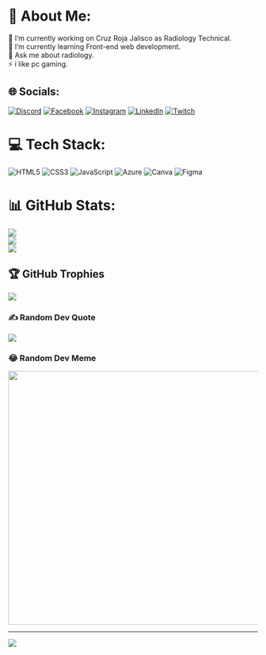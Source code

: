 # 💫 About Me:
🔭 I’m currently working on Cruz Roja Jalisco as Radiology Technical.<br>🌱 I’m currently learning Front-end web development.<br>💬 Ask me about radiology.<br>⚡ i like pc gaming.


## 🌐 Socials:
[![Discord](https://img.shields.io/badge/Discord-%237289DA.svg?logo=discord&logoColor=white)](htttps://discord.gg/https://discord.gg/mtMQ5E2R4d) [![Facebook](https://img.shields.io/badge/Facebook-%231877F2.svg?logo=Facebook&logoColor=white)](https://facebook.com/https://www.facebook.com/DaveUltraGT) [![Instagram](https://img.shields.io/badge/Instagram-%23E4405F.svg?logo=Instagram&logoColor=white)](https://instagram.com/https://www.instagram.com/dave_oval/) [![LinkedIn](https://img.shields.io/badge/LinkedIn-%230077B5.svg?logo=linkedin&logoColor=white)](https://linkedin.com/in/www.linkedin.com/in/carlos-david-vazquez-herrera-dave-u) [![Twitch](https://img.shields.io/badge/Twitch-%239146FF.svg?logo=Twitch&logoColor=white)](https://twitch.tv/DaveUltra) 

# 💻 Tech Stack:
![HTML5](https://img.shields.io/badge/html5-%23E34F26.svg?style=for-the-badge&logo=html5&logoColor=white) ![CSS3](https://img.shields.io/badge/css3-%231572B6.svg?style=for-the-badge&logo=css3&logoColor=white) ![JavaScript](https://img.shields.io/badge/javascript-%23323330.svg?style=for-the-badge&logo=javascript&logoColor=%23F7DF1E) ![Azure](https://img.shields.io/badge/azure-%230072C6.svg?style=for-the-badge&logo=azure-devops&logoColor=white) ![Canva](https://img.shields.io/badge/Canva-%2300C4CC.svg?style=for-the-badge&logo=Canva&logoColor=white) 	![Figma](https://img.shields.io/badge/figma-%23F24E1E.svg?style=for-the-badge&logo=figma&logoColor=white)
# 📊 GitHub Stats:
![](https://github-readme-stats.vercel.app/api?username=DaveOval&theme=dark&hide_border=true&include_all_commits=true&count_private=true)<br/>
![](https://github-readme-streak-stats.herokuapp.com/?user=DaveOval&theme=dark&hide_border=true)<br/>
![](https://github-readme-stats.vercel.app/api/top-langs/?username=DaveOval&theme=dark&hide_border=true&include_all_commits=true&count_private=true&layout=compact)

## 🏆 GitHub Trophies
![](https://github-profile-trophy.vercel.app/?username=DaveOval&theme=radical&no-frame=true&no-bg=true&margin-w=4)

### ✍️ Random Dev Quote
![](https://quotes-github-readme.vercel.app/api?type=vetical&theme=dark)

### 😂 Random Dev Meme
<img src="https://random-memer.herokuapp.com/" width="512px"/>

---
[![](https://visitcount.itsvg.in/api?id=DaveOval&icon=5&color=0)](https://visitcount.itsvg.in)
